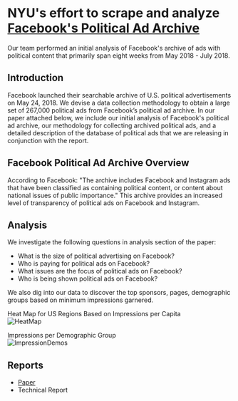 # NYU's effort to scrape and analyze [Facebook's Political Ad Archive](https://www.facebook.com/politicalcontentads/)
Our team performed an initial analysis of Facebook's archive of ads with political content that primarily span eight weeks from May 2018 - July 2018. 


## Introduction
Facebook launched their searchable archive of U.S. political advertisements on May 24, 2018. We devise a data collection methodology to obtain a large set of 267,000 political ads from Facebook’s political ad archive. In our paper attached below, we include our initial analysis of Facebook's political ad archive, our methodology for collecting archived political ads, and a detailed description of the database of political ads that we are releasing in conjunction with the report. 


## Facebook Political Ad Archive Overview
According to Facebook: "The archive includes Facebook and Instagram ads that have been classified as containing political content, or content about national issues of public importance." This archive provides an increased level of transparency of political ads on Facebook and Instagram. 


## Analysis
We investigate the following questions in analysis section of the paper:

- What is the size of political advertising on Facebook?
- Who is paying for political ads on Facebook?
- What issues are the focus of political ads on Facebook?
- Who is being shown political ads on Facebook? 

We also dig into our data to discover the top sponsors, pages, demographic groups based on minimum impressions garnered. 

Heat Map for US Regions Based on Impressions per Capita   
![HeatMap](https://github.com/online-pol-ads/FBPoliticalAds/blob/master/docs/ImpressionsHeatUSAFinal.png)

Impressions per Demographic Group   
![ImpressionDemos](https://github.com/online-pol-ads/FBPoliticalAds/blob/master/docs/ImpressionsDemographic.png)





## Reports
- [Paper](https://github.com/online-pol-ads/FBPoliticalAds/blob/master/docs/Facebooks-archive.pdf)
- Technical Report

